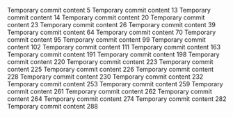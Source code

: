 Temporary commit content 5
Temporary commit content 13
Temporary commit content 14
Temporary commit content 20
Temporary commit content 23
Temporary commit content 26
Temporary commit content 39
Temporary commit content 64
Temporary commit content 70
Temporary commit content 95
Temporary commit content 99
Temporary commit content 102
Temporary commit content 111
Temporary commit content 163
Temporary commit content 191
Temporary commit content 198
Temporary commit content 220
Temporary commit content 223
Temporary commit content 225
Temporary commit content 226
Temporary commit content 228
Temporary commit content 230
Temporary commit content 232
Temporary commit content 253
Temporary commit content 259
Temporary commit content 261
Temporary commit content 262
Temporary commit content 264
Temporary commit content 274
Temporary commit content 282
Temporary commit content 288

